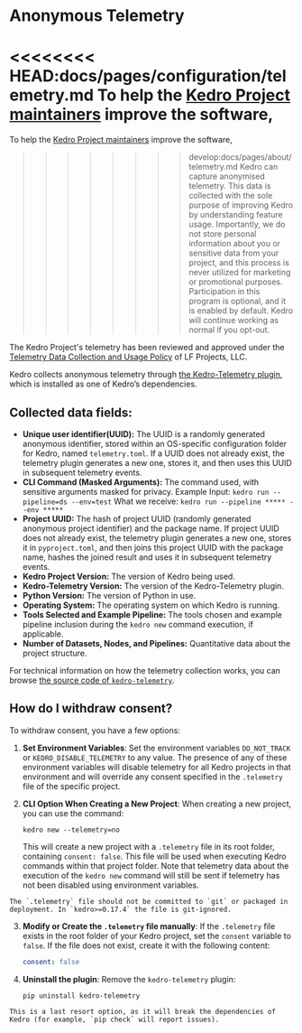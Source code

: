 # Anonymous Telemetry

<<<<<<<< HEAD:docs/pages/configuration/telemetry.md
To help the [Kedro Project maintainers](../contribution/technical_steering_committee.md) improve the software,
========
To help the [Kedro Project maintainers](../about/technical_steering_committee.md) improve the software,
>>>>>>>> develop:docs/pages/about/telemetry.md
Kedro can capture anonymised telemetry.
This data is collected with the sole purpose of improving Kedro by understanding feature usage.
Importantly, we do not store personal information about you or sensitive data from your project,
and this process is never utilized for marketing or promotional purposes.
Participation in this program is optional, and it is enabled by default. Kedro will continue working as normal if you opt-out.

The Kedro Project's telemetry has been reviewed and approved under the
[Telemetry Data Collection and Usage Policy] of LF Projects, LLC.

Kedro collects anonymous telemetry through [the Kedro-Telemetry plugin],
which is installed as one of Kedro’s dependencies.

[the Kedro-Telemetry plugin]: https://github.com/kedro-org/kedro-plugins/tree/main/kedro-telemetry
[Telemetry Data Collection and Usage Policy]: https://lfprojects.org/policies/telemetry-data-policy/

## Collected data fields:

- **Unique user identifier(UUID):** The UUID is a randomly generated anonymous identifier, stored within an OS-specific configuration folder for Kedro, named `telemetry.toml`. If a UUID does not already exist, the telemetry plugin generates a new one, stores it, and then uses this UUID in subsequent telemetry events.
- **CLI Command (Masked Arguments):** The command used, with sensitive arguments masked for privacy. Example Input: `kedro run --pipeline=ds --env=test` What we receive: `kedro run --pipeline ***** --env *****`
- **Project UUID:** The hash of project UUID (randomly generated anonymous project identifier) and the package name. If project UUID does not already exist, the telemetry plugin generates a new one, stores it in `pyproject.toml`, and then joins this project UUID with the package name, hashes the joined result and uses it in subsequent telemetry events.
- **Kedro Project Version:** The version of Kedro being used.
- **Kedro-Telemetry Version:** The version of the Kedro-Telemetry plugin.
- **Python Version:** The version of Python in use.
- **Operating System:** The operating system on which Kedro is running.
- **Tools Selected and Example Pipeline:** The tools chosen and example pipeline inclusion during the `kedro new` command execution, if applicable.
- **Number of Datasets, Nodes, and Pipelines:** Quantitative data about the project structure.

For technical information on how the telemetry collection works, you can browse
[the source code of `kedro-telemetry`](https://github.com/kedro-org/kedro-plugins/tree/main/kedro-telemetry).

## How do I withdraw consent?

To withdraw consent, you have a few options:

1. **Set Environment Variables**:
   Set the environment variables `DO_NOT_TRACK` or `KEDRO_DISABLE_TELEMETRY` to any value. The presence of any of these environment variables will disable telemetry for all Kedro projects in that environment and will override any consent specified in the `.telemetry` file of the specific project.

2. **CLI Option When Creating a New Project**:
   When creating a new project, you can use the command:

   ```console
   kedro new --telemetry=no
   ```
   This will create a new project with a `.telemetry` file in its root folder, containing `consent: false`. This file will be used when executing Kedro commands within that project folder. Note that telemetry data about the execution of the `kedro new` command will still be sent if telemetry has not been disabled using environment variables.

```{note}
The `.telemetry` file should not be committed to `git` or packaged in deployment. In `kedro>=0.17.4` the file is git-ignored.
```
3. **Modify or Create the `.telemetry` file manually**:
   If the `.telemetry` file exists in the root folder of your Kedro project, set the `consent` variable to `false`. If the file does not exist, create it with the following content:
     ```yaml
     consent: false
     ```

4. **Uninstall the plugin**:
   Remove the `kedro-telemetry` plugin:

   ```console
   pip uninstall kedro-telemetry
   ```
```{note}
This is a last resort option, as it will break the dependencies of Kedro (for example, `pip check` will report issues).
```
